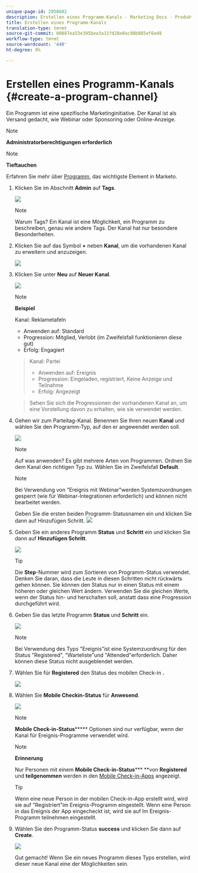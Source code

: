 ```yaml
---
unique-page-id: 2950682
description: Erstellen eines Programm-Kanals - Marketing Docs - Produktdokumentation
title: Erstellen eines Programm-Kanals
translation-type: tm+mt
source-git-commit: 00887ea53e395bea3a11fd28e0ac98b085ef6ed8
workflow-type: tm+mt
source-wordcount: '440'
ht-degree: 0%

---
```



# Erstellen eines Programm-Kanals {#create-a-program-channel}

Ein Programm ist eine spezifische Marketinginitiative. Der Kanal ist als Versand gedacht, wie Webinar oder Sponsoring oder Online-Anzeige.

>[!NOTE]
>
>**Administratorberechtigungen erforderlich**

>[!NOTE]
>
>**Tieftauchen**
>
>Erfahren Sie mehr über [Programm](http://docs.marketo.com/display/docs/programs), das wichtigste Element in Marketo.

1. Klicken Sie im Abschnitt **Admin** auf **Tags**.

   ![](assets/image2014-9-24-12-3a57-3a27.png)

   >[!NOTE]
   >
   >Warum Tags? Ein Kanal ist eine Möglichkeit, ein Programm zu beschreiben, genau wie andere Tags. Der Kanal hat nur besondere Besonderheiten.

1. Klicken Sie auf das Symbol **+** neben **Kanal**, um die vorhandenen Kanal zu erweitern und anzuzeigen.

   ![](assets/image2014-9-24-12-3a58-3a33.png)

1. Klicken Sie unter **Neu** auf **Neuer Kanal**.

   ![](assets/image2014-9-24-12-3a58-3a53.png)

   >[!NOTE]
   >
   >**Beispiel**
   >
   >
   >Kanal: Reklametafeln
   >
   >    
   >    
   >    * Anwenden auf: Standard
   >    * Progression: Mitglied, Verlobt (im Zweifelsfall funktionieren diese gut)
   >    * Erfolg: Engagiert

   >    
   >    
   >Kanal: Partei
   >
   >    
   >    
   >    * Anwenden auf: Ereignis
   >    * Progression: Eingeladen, registriert, Keine Anzeige und Teilnahme
   >    * Erfolg: Angezeigt

   >    
   >    
   >Sehen Sie sich die Progressionen der vorhandenen Kanal an, um eine Vorstellung davon zu erhalten, wie sie verwendet werden.

1. Gehen wir zum Parteitag-Kanal. Benennen Sie Ihren neuen **Kanal** und wählen Sie den Programm-Typ, auf den er angewendet werden soll.

   ![](assets/image2014-9-24-13-3a0-3a17.png)

   >[!NOTE]
   >
   >Auf was anwenden? Es gibt mehrere Arten von Programmen. Ordnen Sie dem Kanal den richtigen Typ zu. Wählen Sie im Zweifelsfall **Default**.

   >[!NOTE]
   >
   >Bei Verwendung von &quot;Ereignis mit Webinar&quot;werden Systemzuordnungen gesperrt (wie für Webinar-Integrationen erforderlich) und können nicht bearbeitet werden.

   Geben Sie die ersten beiden Programm-Statusnamen ein und klicken Sie dann auf Hinzufügen Schritt.
   ![](assets/image2014-9-24-15-3a37-3a0.png)

1. Geben Sie ein anderes Programm **Status** und **Schritt** ein und klicken Sie dann auf **Hinzufügen Schritt**.

   ![](assets/image2014-9-24-15-3a37-3a30.png)

   >[!TIP]
   >
   >Die **Step**-Nummer wird zum Sortieren von Programm-Status verwendet. Denken Sie daran, dass die Leute in diesen Schritten nicht rückwärts gehen können. Sie können den Status nur in einen Status mit einem höheren oder gleichen Wert ändern. Verwenden Sie die gleichen Werte, wenn der Status hin- und herschalten soll, anstatt dass eine Progression durchgeführt wird.

1. Geben Sie das letzte Programm **Status** und **Schritt** ein.

   ![](assets/image2014-9-24-15-3a39-3a15.png)

   >[!NOTE]
   >
   >Bei Verwendung des Typs &quot;Ereignis&quot;ist eine Systemzuordnung für den Status &quot;Registered&quot;, &quot;Warteliste&quot;und &quot;Attended&quot;erforderlich. Daher können diese Status nicht ausgeblendet werden.

1. Wählen Sie für **Registered** den Status des mobilen Check-in **.**

   ![](assets/image2014-9-24-15-3a39-3a43.png)

1. Wählen Sie **Mobile Checkin-Status** für **Anwesend**.

   ![](assets/image2014-9-24-15-3a40-3a21.png)

   >[!NOTE]
   >
   >**Mobile Check-in-Status******* Optionen sind nur verfügbar, wenn der Kanal für Ereignis-Programme verwendet wird.

   >[!NOTE]
   >
   >**Erinnerung**
   >
   >
   >Nur Personen mit einem **Mobile Check-in-Status***** **von **Registered** und **teilgenommen** werden in den [Mobile Check-in-Apps](http://docs.marketo.com/display/docs/events) angezeigt.

   >[!TIP]
   >
   >Wenn eine neue Person in der mobilen Check-in-App erstellt wird, wird sie auf &quot;Registriert&quot;im Ereignis-Programm eingestellt. Wenn eine Person in das Ereignis der App eingecheckt ist, wird sie auf Im Ereignis-Programm teilnehmen eingestellt.

1. Wählen Sie den Programm-Status **success** und klicken Sie dann auf **Create**.

   ![](assets/image2014-9-24-15-3a42-3a54.png)

   Gut gemacht! Wenn Sie ein neues Programm dieses Typs erstellen, wird dieser neue Kanal eine der Möglichkeiten sein.

